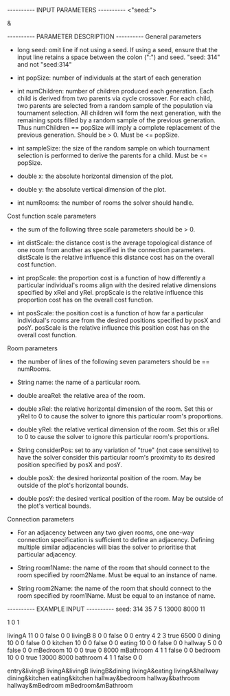 ---------- INPUT PARAMETERS ----------
<"seed:"> <seed>
<popSize> <numChildren> <sampleSize>
<x> <y>
<numRooms>

<distScale> <propScale> <posScale>

<name> <areaRel> <xRel> <yRel> <considerPos> <posX> <posY>

<room1Name>&<room2Name>

---------- PARAMETER DESCRIPTION ----------
General parameters
- long seed: omit line if not using a seed.
  If using a seed, ensure that the input line
  retains a space between the colon (":") and seed.
  "seed: 314" and not "seed:314"

- int popSize: number of individuals at the start of each generation

- int numChildren: number of children produced each generation.
  Each child is derived from two parents via cycle crossover.
  For each child, two parents are selected from a random sample
  of the population via tournament selection.
  All children will form the next generation, with the remaining
  spots filled by a random sample of the previous generation.
  Thus numChildren == popSize will imply a complete replacement
  of the previous generation.
  Should be > 0.
  Must be <= popSize.

- int sampleSize: the size of the random sample on which
  tournament selection is performed to derive the parents
  for a child.
  Must be <= popSize.

- double x: the absolute horizontal dimension of the plot.

- double y: the absolute vertical dimension of the plot.

- int numRooms: the number of rooms the solver should handle.

Cost function scale parameters
- the sum of the following three scale parameters should be > 0.

- int distScale: the distance cost is the average topological distance
  of one room from another as specified in the connection parameters.
  distScale is the relative influence this distance cost has on
  the overall cost function.

- int propScale: the proportion cost is a function of how differently
  a particular individual's rooms align with the desired relative
  dimensions specified by xRel and yRel.
  propScale is the relative influence this proportion cost has on
  the overall cost function.

- int posScale: the position cost is a function of how far a
  particular individual's rooms are from the desired positions
  specified by posX and posY.
  posScale is the relative influence this position cost has on the
  overall cost function.

Room parameters
- the number of lines of the following seven parameters should be
  == numRooms.

- String name: the name of a particular room.

- double areaRel: the relative area of the room.

- double xRel: the relative horizontal dimension of the room.
  Set this or yRel to 0 to cause the solver to ignore this particular
  room's proportions.

- double yRel: the relative vertical dimension of the room.
  Set this or xRel to 0 to cause the solver to ignore this particular
  room's proportions.

- String considerPos: set to any variation of "true" (not case
  sensitive) to have the solver consider this particular room's
  proximity to its desired position specified by posX and posY.

- double posX: the desired horizontal position of the room.
  May be outside of the plot's horizontal bounds.

- double posY: the desired vertical position of the room.
  May be outside of the plot's vertical bounds.

Connection parameters
- For an adjacency between any two given rooms, one one-way connection
  specification is sufficient to define an adjacency. Defining
  multiple similar adjacencies will bias the solver to prioritise that
  particular adjacency.

- String room1Name: the name of the room that should connect to the
  room specified by room2Name.
  Must be equal to an instance of name.

- String room2Name: the name of the room that should connect to the
  room specified by room1Name.
  Must be equal to an instance of name.

---------- EXAMPLE INPUT ----------
seed: 314
35 7 5
13000 8000
11

1 0 1

livingA 11 0 0 false 0 0
livingB 8 0 0 false 0 0
entry 4 2 3 true 6500 0
dining 10 0 0 false 0 0
kitchen 10 0 0 false 0 0
eating 10 0 0 false 0 0
hallway 5 0 0 false 0 0
mBedroom 10 0 0 true 0 8000
mBathroom 4 1 1 false 0 0
bedroom 10 0 0 true 13000 8000
bathroom 4 1 1 false 0 0

entry&livingB
livingA&livingB
livingB&dining
livingA&eating
livingA&hallway
dining&kitchen
eating&kitchen
hallway&bedroom
hallway&bathroom
hallway&mBedroom
mBedroom&mBathroom